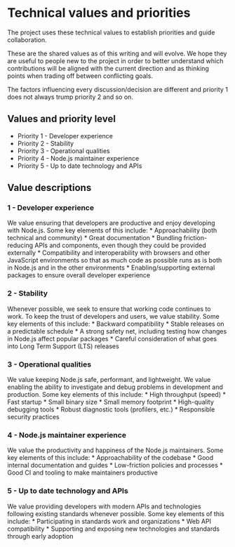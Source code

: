 # Technical values and priorities

The project uses these technical values to establish priorities and guide collaboration.

These are the shared values as of this writing and will evolve. We hope they are useful to people new to the project in order to better understand which contributions will be aligned with the current direction and as thinking points when trading off between conflicting goals.

The factors influencing every discussion/decision are different and priority 1 does not always trump priority 2 and so on.

## Values and priority level

- Priority 1 - Developer experience
- Priority 2 - Stability
- Priority 3 - Operational qualities
- Priority 4 - Node.js maintainer experience
- Priority 5 - Up to date technology and APIs

## Value descriptions

### 1 - Developer experience

We value ensuring that developers are productive and enjoy developing with Node.js. Some key elements of this include: \* Approachability (both technical and community) \* Great documentation \* Bundling friction-reducing APIs and components, even though they could be provided externally \* Compatibility and interoperability with browsers and other JavaScript environments so that as much code as possible runs as is both in Node.js and in the other environments \* Enabling/supporting external packages to ensure overall developer experience

### 2 - Stability

Whenever possible, we seek to ensure that working code continues to work. To keep the trust of developers and users, we value stability. Some key elements of this include: \* Backward compatibility \* Stable releases on a predictable schedule \* A strong safety net, including testing how changes in Node.js affect popular packages \* Careful consideration of what goes into Long Term Support (LTS) releases

### 3 - Operational qualities

We value keeping Node.js safe, performant, and lightweight. We value enabling the ability to investigate and debug problems in development and production. Some key elements of this include: \* High throughput (speed) \* Fast startup \* Small binary size \* Small memory footprint \* High-quality debugging tools \* Robust diagnostic tools (profilers, etc.) \* Responsible security practices

### 4 - Node.js maintainer experience

We value the productivity and happiness of the Node.js maintainers. Some key elements of this include: \* Approachability of the codebase \* Good internal documentation and guides \* Low-friction policies and processes \* Good CI and tooling to make maintainers productive

### 5 - Up to date technology and APIs

We value providing developers with modern APIs and technologies following existing standards whenever possible. Some key elements of this include: \* Participating in standards work and organizations \* Web API compatibility \* Supporting and exposing new technologies and standards through early adoption
